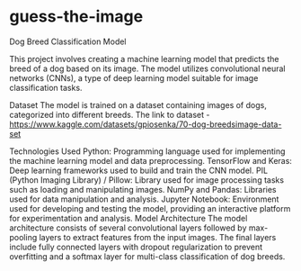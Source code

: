 # guess-the-image
Dog Breed Classification Model

This project involves creating a machine learning model that predicts the breed of a dog based on its image. The model utilizes convolutional neural networks (CNNs), a type of deep learning model suitable for image classification tasks.

Dataset
The model is trained on a dataset containing images of dogs, categorized into different breeds. The link to dataset - https://www.kaggle.com/datasets/gpiosenka/70-dog-breedsimage-data-set

Technologies Used
Python: Programming language used for implementing the machine learning model and data preprocessing.
TensorFlow and Keras: Deep learning frameworks used to build and train the CNN model.
PIL (Python Imaging Library) / Pillow: Library used for image processing tasks such as loading and manipulating images.
NumPy and Pandas: Libraries used for data manipulation and analysis.
Jupyter Notebook: Environment used for developing and testing the model, providing an interactive platform for experimentation and analysis.
Model Architecture
The model architecture consists of several convolutional layers followed by max-pooling layers to extract features from the input images. The final layers include fully connected layers with dropout regularization to prevent overfitting and a softmax layer for multi-class classification of dog breeds.